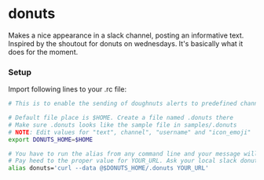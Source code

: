 # donuts

Makes a nice appearance in a slack channel, posting an informative text. Inspired by the shoutout for donuts on wednesdays. It's basically what it does for the moment.

### Setup
Import following lines to your .rc file:

``` bash
# This is to enable the sending of doughnuts alerts to predefined channel in VP slack!

# Default file place is $HOME. Create a file named .donuts there
# Make sure .donuts looks like the sample file in samples/.donuts
# NOTE: Edit values for "text", channel", "username" and "icon_emoji"
export DONUTS_HOME=$HOME

# You have to run the alias from any command line and your message will appear on predefined slack channel.
# Pay heed to the proper value for YOUR_URL. Ask your local slack donut embassador.
alias donuts='curl --data @$DONUTS_HOME/.donuts YOUR_URL'
```

